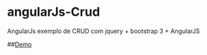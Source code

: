 angularJs-Crud
==============

AngularJs exemplo de CRUD com jquery + bootstrap 3 + AngularJS

##[Demo](http://embed.plnkr.co/bj4gIhvMLpG2ee1jl5p1/preview)
